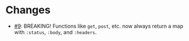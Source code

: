 # Changes

- [#9](https://github.com/borkdude/babashka.curl/issues/9): BREAKING! Functions like `get`, `post`, etc. now always return a map with `:status`, `:body`, and `:headers`.
